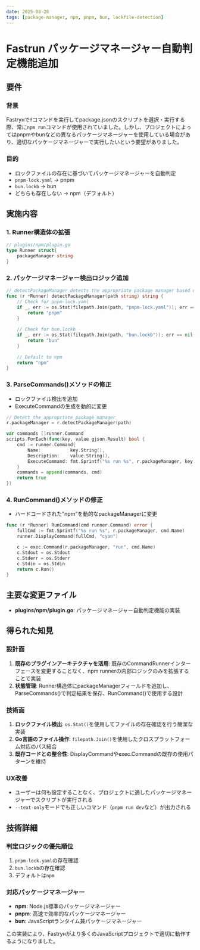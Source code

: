 ```yaml
---
date: 2025-08-28
tags: [package-manager, npm, pnpm, bun, lockfile-detection]
---
```


# Fastrun パッケージマネージャー自動判定機能追加

## 要件

### 背景
Fastrунで`f`コマンドを実行してpackage.jsonのスクリプトを選択・実行する際、常に`npm run`コマンドが使用されていました。しかし、プロジェクトによってはpnpmやbunなどの異なるパッケージマネージャーを使用している場合があり、適切なパッケージマネージャーで実行したいという要望がありました。

### 目的
- ロックファイルの存在に基づいてパッケージマネージャーを自動判定
- `pnpm-lock.yaml` → pnpm
- `bun.lockb` → bun  
- どちらも存在しない → npm（デフォルト）

## 実施内容

### 1. Runner構造体の拡張
```go
// plugins/npm/plugin.go
type Runner struct{
    packageManager string
}
```

### 2. パッケージマネージャー検出ロジック追加
```go
// detectPackageManager detects the appropriate package manager based on lock files
func (r *Runner) detectPackageManager(path string) string {
    // Check for pnpm-lock.yaml
    if _, err := os.Stat(filepath.Join(path, "pnpm-lock.yaml")); err == nil {
        return "pnpm"
    }
    
    // Check for bun.lockb
    if _, err := os.Stat(filepath.Join(path, "bun.lockb")); err == nil {
        return "bun"
    }
    
    // Default to npm
    return "npm"
}
```

### 3. ParseCommands()メソッドの修正
- ロックファイル検出を追加
- ExecuteCommandの生成を動的に変更

```go
// Detect the appropriate package manager
r.packageManager = r.detectPackageManager(path)

var commands []runner.Command
scripts.ForEach(func(key, value gjson.Result) bool {
    cmd := runner.Command{
        Name:           key.String(),
        Description:    value.String(),
        ExecuteCommand: fmt.Sprintf("%s run %s", r.packageManager, key.String()),
    }
    commands = append(commands, cmd)
    return true
})
```

### 4. RunCommand()メソッドの修正
- ハードコードされた"npm"を動的なpackageManagerに変更

```go
func (r *Runner) RunCommand(cmd runner.Command) error {
    fullCmd := fmt.Sprintf("%s run %s", r.packageManager, cmd.Name)
    runner.DisplayCommand(fullCmd, "cyan")

    c := exec.Command(r.packageManager, "run", cmd.Name)
    c.Stdout = os.Stdout
    c.Stderr = os.Stderr
    c.Stdin = os.Stdin
    return c.Run()
}
```

## 主要な変更ファイル

- **plugins/npm/plugin.go**: パッケージマネージャー自動判定機能の実装

## 得られた知見

### 設計面
1. **既存のプラグインアーキテクチャを活用**: 既存のCommandRunnerインターフェースを変更することなく、npm runnerの内部ロジックのみを拡張することで実装
2. **状態管理**: Runner構造体にpackageManagerフィールドを追加し、ParseCommands()で判定結果を保存、RunCommand()で使用する設計

### 技術面
1. **ロックファイル検出**: `os.Stat()`を使用してファイルの存在確認を行う簡潔な実装
2. **Go言語のファイル操作**: `filepath.Join()`を使用したクロスプラットフォーム対応のパス結合
3. **既存コードとの整合性**: DisplayCommandやexec.Commandの既存の使用パターンを維持

### UX改善
- ユーザーは何も設定することなく、プロジェクトに適したパッケージマネージャーでスクリプトが実行される
- `--text-only`モードでも正しいコマンド（`pnpm run dev`など）が出力される

## 技術詳細

### 判定ロジックの優先順位
1. `pnpm-lock.yaml`の存在確認
2. `bun.lockb`の存在確認  
3. デフォルトは`npm`

### 対応パッケージマネージャー
- **npm**: Node.js標準のパッケージマネージャー
- **pnpm**: 高速で効率的なパッケージマネージャー
- **bun**: JavaScriptランタイム兼パッケージマネージャー

この実装により、Fastrунがより多くのJavaScriptプロジェクトで適切に動作するようになりました。